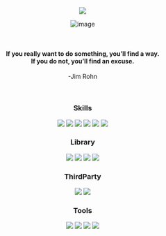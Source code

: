

<div align="center">
<img src="https://capsule-render.vercel.app/api?type=transparent&color=auto&height=180&section=header&text=ParkHyemi&fontSize=60" />
</div>
<div align="center">
	
![image](https://i.pinimg.com/originals/3a/e7/92/3ae792706e97941696b70b4763bd2963.gif)

<br/>
	
<h4>If you really want to do something, you’ll find a way. <br/>
If you do not, you’ll find an excuse.</h4><p> -Jim Rohn </p>

<br/>
</div>
	
<div align="center">

### Skills
	
  <img src="https://img.shields.io/badge/JavaScript-F7DF1E?style=flat&logo=JavaScript&logoColor=white" />
  <img src="https://img.shields.io/badge/TypeScript-3178C6?style=flat&logo=TypeScript&logoColor=white" />
  <img src="https://img.shields.io/badge/React-61DAFB?style=flat&logo=React&logoColor=white" />
  <img src="https://img.shields.io/badge/Next.js-000000?style=flat&logo=Next.js&logoColor=white" />
  <img src="https://img.shields.io/badge/HTML5-E34F26?style=flat&logo=HTML5&logoColor=white" />
  <img src="https://img.shields.io/badge/CSS3-1572B6?style=flat&logo=CSS3&logoColor=white" />
</div>

<div align="center">
	
### Library
	
  <img src="https://img.shields.io/badge/Redux-764ABC?style=flat&logo=Redux&logoColor=white" />
  <img src="https://img.shields.io/badge/Recoil-1572B6?style=flat&logo=React&logoColor=white" />
  <img src="https://img.shields.io/badge/React Query-FF4154?style=flat&logo=React Query&logoColor=white" />
  <img src="https://img.shields.io/badge/styled-components-DB7093?style=flat&logo=styled-components&logoColor=white" />
 </div>
  
  
<div align="center">
	
### ThirdParty
	
  <img src="https://img.shields.io/badge/Firebase-FFCA28?style=flat&logo=Firebase&logoColor=white" />
  <img src="https://img.shields.io/badge/Amazon EC2-FF9900?style=flat&logo=Amazon EC2&logoColor=white" />
</div>

<div align="center">
	
### Tools
	
  <img src="https://img.shields.io/badge/Visual Studio Code-007ACC?style=flat&logo=Visual Studio Code&logoColor=white" />
  <img src="https://img.shields.io/badge/GitHub-181717?style=flat&logo=GitHub&logoColor=white" />
  <img src="https://img.shields.io/badge/Velog-20C997?style=flat&logo=Velog&logoColor=white" />
  <img src="https://img.shields.io/badge/Notion-000000?style=flat&logo=Notion&logoColor=white" />
</div>

<br/>
<br/>



